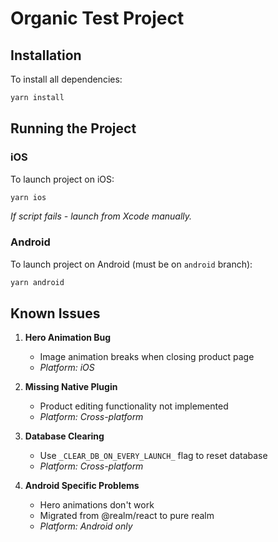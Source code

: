 # Organic Test Project

## Installation

To install all dependencies:

```sh
yarn install
```

## Running the Project

### iOS

To launch project on iOS:

```sh
yarn ios
```

_If script fails - launch from Xcode manually._

### Android

To launch project on Android (must be on `android` branch):

```sh
yarn android
```

## Known Issues

1. **Hero Animation Bug**

   - Image animation breaks when closing product page
   - _Platform: iOS_

2. **Missing Native Plugin**

   - Product editing functionality not implemented
   - _Platform: Cross-platform_

3. **Database Clearing**

   - Use `_CLEAR_DB_ON_EVERY_LAUNCH_` flag to reset database
   - _Platform: Cross-platform_

4. **Android Specific Problems**
   - Hero animations don't work
   - Migrated from @realm/react to pure realm
   - _Platform: Android only_
